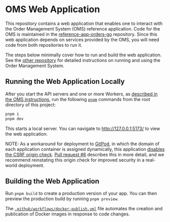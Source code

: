 # OMS Web Application

This repository contains a web application that enables one to interact with the Order 
Management System (OMS) reference application. Code for the OMS is maintained in the 
[reference-app-orders-go](https://github.com/temporalio/reference-app-orders-go)
repository. Since this web application depends on services provided by the OMS, you will 
need code from both repositories to run it. 

The steps below minimally cover how to run and build the web application. See the 
[other repository](https://github.com/temporalio/reference-app-orders-go) 
for detailed instructions on running and using the Order Management System. 


## Running the Web Application Locally

After you start the API servers and one or more Workers, as [described in the 
OMS instructions](https://github.com/temporalio/reference-app-orders-go?tab=readme-ov-file#quickstart), 
run the following [`pnpm`](https://pnpm.io/) commands from the root directory of this project:

```bash
pnpm i
pnpm dev
```

This starts a local server. You can navigate to http://127.0.0.1:5173/ to view the web application. 

NOTE: As a workaround for deployment to [GitPod](https://gitpod.io/), in which the domain of each application 
container is assigned dynamically, this application [disables the CSRF origin check](https://github.com/temporalio/reference-app-orders-web/blob/5a1044ddae5a5f110263b9c464f576384d533036/svelte.config.js#L10-L12). [Pull request #6](https://github.com/temporalio/reference-app-orders-web/pull/5) describes this in more detail, and we recommend reinstating this origin check for improved security in a 
real-world deployment. 


## Building the Web Application

Run `pnpm build` to create a production version of your app. You can then preview the production build by
running `pnpm preview`.

The [`.github/workflows/docker-publish.yml`](https://github.com/temporalio/reference-app-orders-web/blob/main/.github/workflows/docker-publish.yml) 
file automates the creation and publication of Docker images in response to code changes. 
